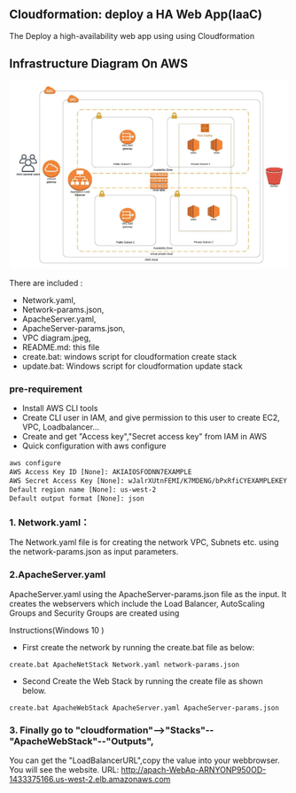 ## Cloudformation: deploy a HA Web App(IaaC)
The Deploy a high-availability web app using using Cloudformation 
## Infrastructure Diagram On AWS
![vpc](https://github.com/davincizhao/CloudFormation-Deploy-a-HA-Web-App/blob/master/VPC%20diagram.jpeg)

There are included :
- Network.yaml,
- Network-params.json,
- ApacheServer.yaml,
- ApacheServer-params.json,
- VPC diagram.jpeg,
- README.md: this file 
- create.bat: windows script for cloudformation create stack
- update.bat: Windows script for cloudformation update stack
### pre-requirement
- Install AWS CLI tools
- Create CLI user in IAM, and give permission to this user to create EC2, VPC, Loadbalancer...
- Create and get "Access key","Secret access key" from IAM in AWS 
- Quick configuration with aws configure
```
aws configure
AWS Access Key ID [None]: AKIAIOSFODNN7EXAMPLE
AWS Secret Access Key [None]: wJalrXUtnFEMI/K7MDENG/bPxRfiCYEXAMPLEKEY
Default region name [None]: us-west-2
Default output format [None]: json
```


### 1. Network.yaml：

The Network.yaml file is for creating the network VPC, Subnets etc. using the network-params.json as input parameters. 

### 2.ApacheServer.yaml
ApacheServer.yaml using the ApacheServer-params.json file as the input. 
It creates the webservers which include the Load Balancer, 
AutoScaling Groups and Security Groups are created using 

Instructions(Windows 10 )
- First create the network by running the create.bat file as below:
```
create.bat ApacheNetStack Network.yaml network-params.json
```
- Second Create the Web Stack by running the create file as shown below.
```
create.bat ApacheWebStack ApacheServer.yaml ApacheServer-params.json
```
### 3. Finally go to "cloudformation"-->"Stacks"--"ApacheWebStack"--"Outputs",
You can get the "LoadBalancerURL",copy the value into your webbrowser.
You will see the website.
URL:
http://apach-WebAp-ARNYONP950OD-1433375166.us-west-2.elb.amazonaws.com






